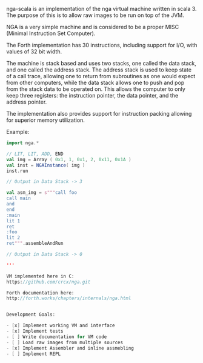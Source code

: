 nga-scala is an implementation of the nga virtual machine written in scala 3.
The purpose of this is to allow raw images to be run on top of the JVM. 

NGA is a very simple machine and is considered to be a proper MISC (Minimal Instruction Set Computer).

The Forth implementation has 30 instructions, including support for I/O, with values of 32 bit width. 

The machine is stack based and uses two stacks, one called the data stack, and one called the address stack.
The address stack is used to keep state of a call trace, allowing one to return from subroutines as one would expect from other computers, while the data stack allows one to push and pop from the stack data to be operated on. This allows the computer to only keep three registers: the instruction pointer, the data pointer, and the address pointer. 

The implementation also provides support for instruction packing allowing for superior memory utilization. 

Example: 

```scala
import nga.*

// LIT, LIT, ADD, END
val img = Array ( 0x1, 1, 0x1, 2, 0x11, 0x1A )
val inst = NGAInstance( img )
inst.run

// Output in Data Stack -> 3

val asm_img = s"""call foo
call main
and
end
:main
lit 1
ret
:foo
lit 2
ret""".assembleAndRun

// Output in Data Stack -> 0 

'''

VM implemented here in C:
https://github.com/crcx/nga.git

Forth documentation here: 
http://forth.works/chapters/internals/nga.html


Development Goals:

- [x] Implement working VM and interface
- [x] Implement tests
- [ ] Write documentation for VM code
- [ ] Load raw images from multiple sources
- [x] Implement Assembler and inline assmebling
- [ ] Implement REPL 
